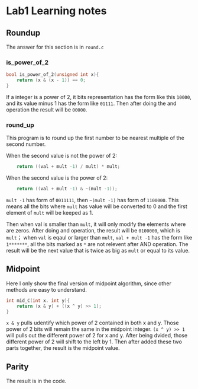 # Lab1 Learning notes

## Roundup

The answer for this section is in `round.c`
### is_power_of_2
```c
bool is_power_of_2(unsigned int x){
    return (x & (x - 1)) == 0;
}
```
If a integer is a power of 2, it bits representation has the form like this `10000`, and its value minus 1 has the form like `01111`. Then after doing the and operation the result will be `00000`.

### round_up
This program is to round up the first number to be nearest multiple of the second number.

When the second value is not the power of 2:
```c
    return ((val + mult -1) / mult) * mult;
```

When the second value is the power of 2:
```c
    return ((val + mult -1) & ~(mult -1));
```
`mult -1` has form of `0011111`, then `~(mult -1)` has form of `1100000`. This means all the bits where `mult` has value will be converted to 0 and the first element of `mult` will be keeped as 1.

Then when val is smaller than `mult`, it will only modify the elements where are zeros. After doing and operation, the result will be `0100000`, which is `mult`； when `val` is eqaul or larger than `mult`, `val + mult -1` has the form like `1*******`, all the bits marked as `*` are not relevent after AND operation. The result will be the next value that is twice as big as `mult` or equal to its value.

## Midpoint
Here I only show the final version of midpoint algorithm, since other methods are easy to understand.
```c
int mid_C(int x. int y){
    return (x & y) + ((x ^ y) >> 1);
}
```
`x & y` pulls udentify which power of 2 contained in both x and y. Those power of 2 bits will remain the same in the midpoint integer. `(x ^ y) >> 1` will pulls out the different power of 2 for x and y. After being dvided, those different power of 2 will shift to the left by 1. Then after added these two parts together, the result is the midpoint value.

## Parity
The result is in the code.